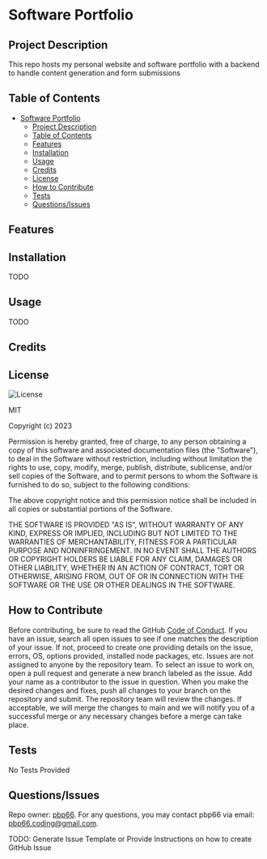 # Software Portfolio

## Project Description

This repo hosts my personal website and software portfolio with a backend to handle content generation and form submissions

## Table of Contents

- [Software Portfolio](#software-portfolio)
  - [Project Description](#project-description)
  - [Table of Contents](#table-of-contents)
  - [Features](#features)
  - [Installation](#installation)
  - [Usage](#usage)
  - [Credits](#credits)
  - [License](#license)
  - [How to Contribute](#how-to-contribute)
  - [Tests](#tests)
  - [Questions/Issues](#questionsissues)

## Features

## Installation

TODO

## Usage

TODO

## Credits

## License

![License](https://img.shields.io/static/v1?label=license&message=MIT&color=brightgreen)

MIT

Copyright (c) 2023

Permission is hereby granted, free of charge, to any person obtaining a copy of this software and associated documentation files (the "Software"), to deal in the Software without restriction, including without limitation the rights to use, copy, modify, merge, publish, distribute, sublicense, and/or sell copies of the Software, and to permit persons to whom the Software is furnished to do so, subject to the following conditions:

The above copyright notice and this permission notice shall be included in all copies or substantial portions of the Software.

THE SOFTWARE IS PROVIDED "AS IS", WITHOUT WARRANTY OF ANY KIND, EXPRESS OR IMPLIED, INCLUDING BUT NOT LIMITED TO THE WARRANTIES OF MERCHANTABILITY, FITNESS FOR A PARTICULAR PURPOSE AND NONINFRINGEMENT. IN NO EVENT SHALL THE AUTHORS OR COPYRIGHT HOLDERS BE LIABLE FOR ANY CLAIM, DAMAGES OR OTHER LIABILITY, WHETHER IN AN ACTION OF CONTRACT, TORT OR OTHERWISE, ARISING FROM, OUT OF OR IN CONNECTION WITH THE SOFTWARE OR THE USE OR OTHER DEALINGS IN THE SOFTWARE.

## How to Contribute

Before contributing, be sure to read the GitHub [Code of Conduct](https://github.com/github/docs/blob/main/CODE_OF_CONDUCT.md). If you have an issue, search all open issues to see if one matches the description of your issue. If not, proceed to create one providing details on the issue, errors, OS, options provided, installed node packages, etc. Issues are not assigned to anyone by the repository team. To select an issue to work on, open a pull request and generate a new branch labeled as the issue. Add your name as a contributor to the issue in question. When you make the desired changes and fixes, push all changes to your branch on the repository and submit. The repository team will review the changes. If acceptable, we will merge the changes to main and we will notify you of a successful merge or any necessary changes before a merge can take place.

## Tests

No Tests Provided

## Questions/Issues

Repo owner: [pbp66](https://github.com/pbp66).
For any questions, you may contact pbp66 via email: pbp66.coding@gmail.com.

TODO: Generate Issue Template or Provide Instructions on how to create GitHub Issue
